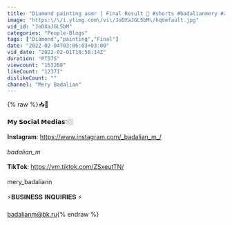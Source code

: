 ```yaml
---
title: "Diamond painting asmr | Final Result 💎 #shorts #badalianmery #asmr"
image: "https:\/\/i.ytimg.com\/vi\/JoDXaJGL5bM\/hqdefault.jpg"
vid_id: "JoDXaJGL5bM"
categories: "People-Blogs"
tags: ["Diamond","painting","Final"]
date: "2022-02-04T03:06:03+03:00"
vid_date: "2022-02-01T18:58:14Z"
duration: "PT57S"
viewcount: "163268"
likeCount: "12371"
dislikeCount: ""
channel: "Mery Badalian"
---
```

{% raw %}📥👤<br /><br />𝗠𝘆 𝗦𝗼𝗰𝗶𝗮𝗹 𝗠𝗲𝗱𝗶𝗮𝘀👇🏼<br /><br />𝐈𝐧𝐬𝐭𝐚𝐠𝐫𝐚𝐦: <a rel="nofollow" target="blank" href="https://www.instagram.com/_badalian_m_/">https://www.instagram.com/_badalian_m_/</a><br /><br />_badalian_m_ <br /><br />𝐓𝐢𝐤𝐓𝐨𝐤: <a rel="nofollow" target="blank" href="https://vm.tiktok.com/ZSxeutTN/">https://vm.tiktok.com/ZSxeutTN/</a><br /><br />mery_badaliann<br /><br />⚡️𝐁𝐔𝐒𝐈𝐍𝐄𝐒𝐒 𝐈𝐍𝐐𝐔𝐈𝐑𝐈𝐄𝐒 ⚡️<br /><br />  badalianm@bk.ru{% endraw %}
